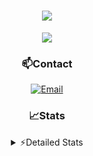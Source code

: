 <div align="center">

<h1 align="center">
  <a href="https://git.io/typing-svg">
    <img src="https://readme-typing-svg.herokuapp.com/?lines=Hello,+There!+👋;This+is+chicho.;CEO+on+Hely+Development....;&center=true&size=25">
  </a>
</h1>
  
<p align="center">
  <img src="https://lanyard.cnrad.dev/api/852683595378196480" />
</p>
  
### 📫Contact
  [![Email](https://img.shields.io/badge/Email-gastondalla@gmail.com-04619f?style=for-the-badge&logo=gmail&logoColor=white)](mailto:gastondalla@gmail.com)
</br>  

### 📈Stats
<details>
    <summary> ⚡Detailed Stats</summary>
    <br/>

<!--START_SECTION:waka-->
![Code Time](http://img.shields.io/badge/Code%20Time-121%20hrs%2032%20mins-blue)

![Profile Views](http://img.shields.io/badge/Profile%20Views-4-blue)

**🐱 My GitHub Data** 

> 📦 37.3 kB Used in GitHub's Storage 
 > 
> 🏆 6 Contributions in the Year 2023
 > 
> 🚫 Not Opted to Hire
 > 
> 📜 8 Public Repositories 
 > 
> 🔑 6 Private Repositories 
 > 
**I'm a Night 🦉** 

```text
🌞 Morning                14 commits          █░░░░░░░░░░░░░░░░░░░░░░░░   04.35 % 
🌆 Daytime                48 commits          ████░░░░░░░░░░░░░░░░░░░░░   14.91 % 
🌃 Evening                152 commits         ████████████░░░░░░░░░░░░░   47.20 % 
🌙 Night                  108 commits         ████████░░░░░░░░░░░░░░░░░   33.54 % 
```
📅 **I'm Most Productive on Tuesday** 

```text
Monday                   23 commits          ██░░░░░░░░░░░░░░░░░░░░░░░   07.14 % 
Tuesday                  67 commits          █████░░░░░░░░░░░░░░░░░░░░   20.81 % 
Wednesday                59 commits          █████░░░░░░░░░░░░░░░░░░░░   18.32 % 
Thursday                 32 commits          ██░░░░░░░░░░░░░░░░░░░░░░░   09.94 % 
Friday                   43 commits          ███░░░░░░░░░░░░░░░░░░░░░░   13.35 % 
Saturday                 48 commits          ████░░░░░░░░░░░░░░░░░░░░░   14.91 % 
Sunday                   50 commits          ████░░░░░░░░░░░░░░░░░░░░░   15.53 % 
```


📊 **This Week I Spent My Time On** 

```text
🕑︎ Time Zone: America/Argentina/Buenos_Aires

💬 Programming Languages: 
HTML                     6 hrs 34 mins       ██████████████████░░░░░░░   72.18 % 
Python                   1 hr 18 mins        ████░░░░░░░░░░░░░░░░░░░░░   14.29 % 
CSS                      1 hr 9 mins         ███░░░░░░░░░░░░░░░░░░░░░░   12.73 % 
Text                     4 mins              ░░░░░░░░░░░░░░░░░░░░░░░░░   00.80 % 

🔥 Editors: 
VS Code                  9 hrs 6 mins        █████████████████████████   100.00 % 

🐱‍💻 Projects: 
Coder                    7 hrs               ███████████████████░░░░░░   77.01 % 
Unknown Project          1 hr 29 mins        ████░░░░░░░░░░░░░░░░░░░░░   16.39 % 
pagina-1                 23 mins             █░░░░░░░░░░░░░░░░░░░░░░░░   04.24 % 
ocean-backend            12 mins             █░░░░░░░░░░░░░░░░░░░░░░░░   02.36 % 

💻 Operating System: 
Windows                  9 hrs 6 mins        █████████████████████████   100.00 % 
```

**I Mostly Code in JavaScript** 

```text
JavaScript               8 repos             ████████░░░░░░░░░░░░░░░░░   33.33 % 
CSS                      3 repos             ███░░░░░░░░░░░░░░░░░░░░░░   12.50 % 
Python                   2 repos             ██░░░░░░░░░░░░░░░░░░░░░░░   08.33 % 
C#                       1 repo              █░░░░░░░░░░░░░░░░░░░░░░░░   04.17 % 
Batchfile                1 repo              █░░░░░░░░░░░░░░░░░░░░░░░░   04.17 % 
```




 Last Updated on 06/06/2023 19:09:52 UTC
<!--END_SECTION:waka-->
</details>
